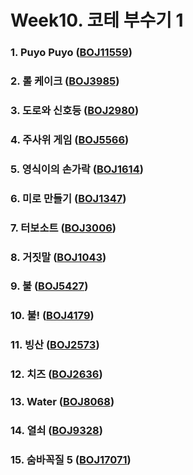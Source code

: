 # Week10. 코테 부수기 1

### 1. Puyo Puyo ([BOJ11559](https://boj.kr/11559))

### 2. 롤 케이크 ([BOJ3985](https://boj.kr/3985))

### 3. 도로와 신호등 ([BOJ2980](https://boj.kr/2980))

### 4. 주사위 게임 ([BOJ5566](https://boj.kr/5566))

### 5. 영식이의 손가락 ([BOJ1614](https://boj.kr/1614))

### 6. 미로 만들기 ([BOJ1347](https://boj.kr/1347))

### 7. 터보소트 ([BOJ3006](https://boj.kr/3006))

### 8. 거짓말 ([BOJ1043](https://boj.kr/1043))

### 9. 불 ([BOJ5427](https://boj.kr/5427))

### 10. 불! ([BOJ4179](https://boj.kr/4179))

### 11. 빙산 ([BOJ2573](https://boj.kr/2573))

### 12. 치즈 ([BOJ2636](https://boj.kr/2636))

### 13. Water ([BOJ8068](https://boj.kr/8068))

### 14. 열쇠 ([BOJ9328](https://boj.kr/9328))

### 15. 숨바꼭질 5 ([BOJ17071](https://boj.kr/17071))

